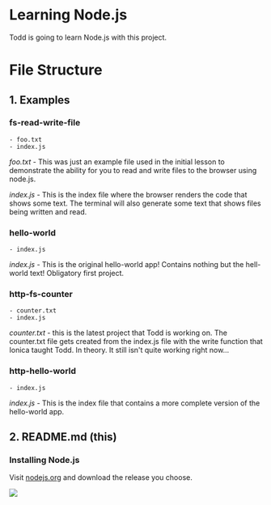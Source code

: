 # Learning Node.js
Todd is going to learn Node.js with this project.

# File Structure

## 1. Examples

  ### fs-read-write-file
    - foo.txt
    - index.js
*foo.txt*  - This was just an example file used in the initial lesson to demonstrate the ability for you to read and write files to the browser using node.js.

*index.js* - This is the index file where the browser renders the code that shows some text. The terminal will also generate some text that shows files being written and read.

  ### hello-world
    - index.js

*index.js* - This is the original hello-world app! Contains nothing but the hell-world text! Obligatory first project.

  ###  http-fs-counter
    - counter.txt
    - index.js

*counter.txt* - this is the latest project that Todd is working on. The counter.txt file gets created from the index.js file with the write function that Ionica taught Todd. In theory. It still isn't quite working right now...

  ### http-hello-world
    - index.js

  *index.js* - This is the index file that contains a more complete version of the hello-world app. 


## 2. README.md (this)


### Installing Node.js

Visit [nodejs.org](https://nodejs.org/en/) and download the release you choose.

[![](http://i.imgur.com/s2nWuuq.png)](https://nodejs.org/en/)
